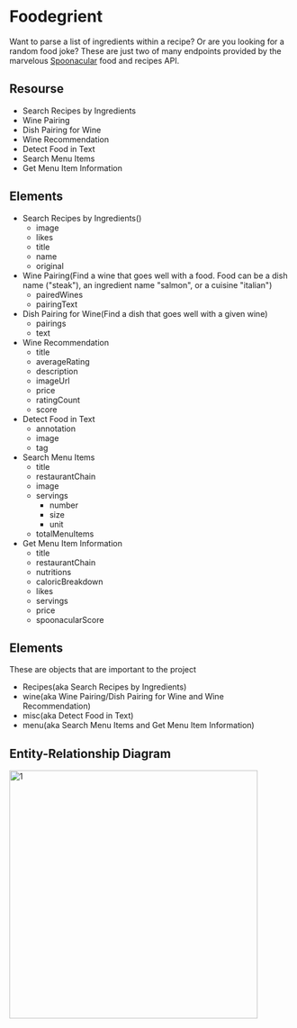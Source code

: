 # Foodegrient
Want to parse a list of ingredients within a recipe? Or are you looking for a random food joke? These are just two of many endpoints provided by the marvelous [Spoonacular](https://spoonacular.com/) food and recipes API.

## Resourse

* Search Recipes by Ingredients
* Wine Pairing
* Dish Pairing for Wine
* Wine Recommendation
* Detect Food in Text
* Search Menu Items
* Get Menu Item Information
## Elements

* Search Recipes by Ingredients()
    *  image
    *  likes
    *  title
    *  name
    *  original
* Wine Pairing(Find a wine that goes well with a food. Food can be a dish name ("steak"), an ingredient name "salmon", or a cuisine "italian")
    *  pairedWines
    *  pairingText
* Dish Pairing for Wine(Find a dish that goes well with a given wine)
    *  pairings
    *  text
* Wine Recommendation
    *  title
    *  averageRating
    *  description
    *  imageUrl
    *  price
    *  ratingCount
    *  score
 * Detect Food in Text
    *  annotation
    *  image
    *  tag
 * Search Menu Items
    *  title
    *  restaurantChain
    *  image
    *  servings
        *  number
        *  size
        *  unit
    * totalMenuItems
 *  Get Menu Item Information
    *  title
    *  restaurantChain
    *  nutritions
    *  caloricBreakdown
    *  likes
    *  servings
    *  price
    *  spoonacularScore
## Elements
   These are objects that are important to the project
   * Recipes(aka Search Recipes by Ingredients)
   * wine(aka Wine Pairing/Dish Pairing for Wine and Wine Recommendation)
   * misc(aka Detect Food in Text)
   * menu(aka Search Menu Items and Get Menu Item Information)

## Entity-Relationship Diagram
<img width="441" alt="1" src="https://user-images.githubusercontent.com/84471360/200188632-75bb77c3-a7ab-4b56-bbd0-847516249de5.png">
